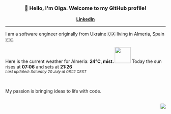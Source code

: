<h3 align="center">👋 Hello, I'm Olga. Welcome to my GitHub profile! </h3>
<p align="center">
  <strong><a href="https://www.linkedin.com/in/olga-f/">LinkedIn</a></strong>
</p>

---

I am a software engineer originally from Ukraine 🇺🇦 living in Almeria, Spain 🇪🇸.


Here is the current weather for Almeria:
<b> 24°C, 
 mist.
</b> <img width="50" src=https:&#x2F;&#x2F;openweathermap.org&#x2F;img&#x2F;wn&#x2F;50d.png></img> Today the sun rises at
 <b>07:06</b> 
and sets at <b>21:26</b>
<br/>
<small><i>Last updated: Saturday 20 July at 08:12 CEST </i></small>
<br/>

<br/>
<p> My passion is bringing ideas to life with code. </p>
<br/>



<div align="right">
<img src="https://komarev.com/ghpvc/?username=olga-f&color=38A3A5">
</div>

